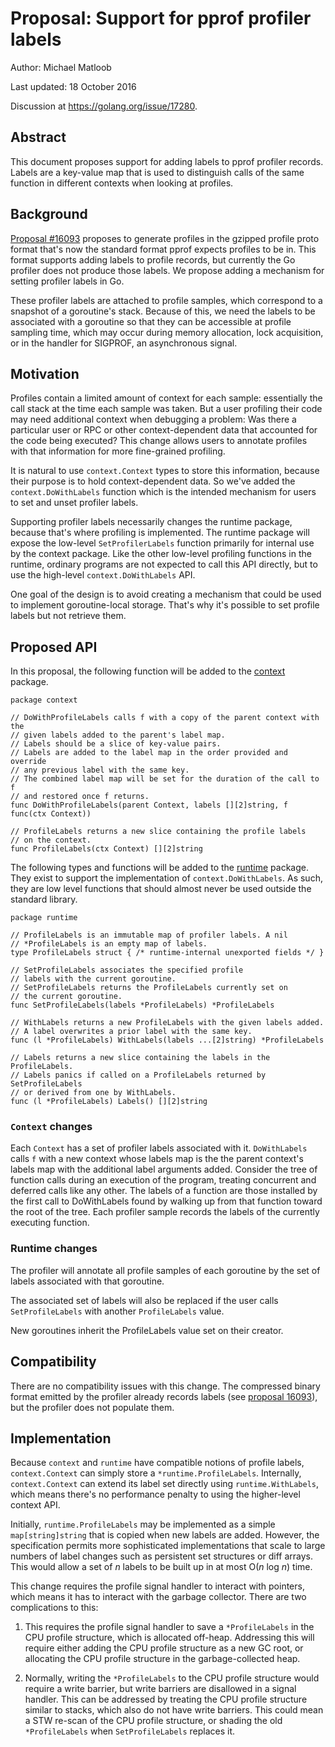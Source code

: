 # Proposal: Support for pprof profiler labels

Author: Michael Matloob

Last updated: 18 October 2016

Discussion at https://golang.org/issue/17280.

## Abstract

This document proposes support for adding labels to pprof profiler records.
Labels are a key-value map that is used to distinguish calls of the same
function in different contexts when looking at profiles.

## Background

[Proposal #16093](golang.org/issue/16093) proposes to generate profiles in the
gzipped profile proto format that's now the standard format pprof expects
profiles to be in.
This format supports adding labels to profile records, but currently the Go
profiler does not produce those labels.
We propose adding a mechanism for setting profiler labels in Go.

These profiler labels are attached to profile samples, which correspond to a
snapshot of a goroutine's stack.
Because of this, we need the labels to be associated with a goroutine so that
they can be accessible at profile sampling time, which may occur during memory
allocation, lock acquisition, or in the handler for SIGPROF, an asynchronous
signal.

## Motivation

Profiles contain a limited amount of context for each sample: essentially the
call stack at the time each sample was taken.
But a user profiling their code may need additional context when debugging a
problem: Was there a particular user or RPC or other context-dependent data that
accounted for the code being executed?
This change allows users to annotate profiles with that information for more
fine-grained profiling.

It is natural to use `context.Context` types to store this information, because
their purpose is to hold context-dependent data.
So we've added the `context.DoWithLabels` function which is the intended
mechanism for users to set and unset profiler labels.

Supporting profiler labels necessarily changes the runtime package, because
that's where profiling is implemented.
The runtime package will expose the low-level `SetProfilerLabels` function
primarily for internal use by the context package.
Like the other low-level profiling functions in the runtime, ordinary programs
are not expected to call this API directly, but to use the high-level
`context.DoWithLabels` API.

One goal of the design is to avoid creating a mechanism that could be used to
implement goroutine-local storage.
That's why it's possible to set profile labels but not retrieve them.


## Proposed API

In this proposal, the following function will be added to the
[context](golang.org/pkg/context) package.

    package context

    // DoWithProfileLabels calls f with a copy of the parent context with the
    // given labels added to the parent's label map.
    // Labels should be a slice of key-value pairs.
    // Labels are added to the label map in the order provided and override
    // any previous label with the same key.
    // The combined label map will be set for the duration of the call to f
    // and restored once f returns.
    func DoWithProfileLabels(parent Context, labels [][2]string, f func(ctx Context))

    // ProfileLabels returns a new slice containing the profile labels
    // on the context.
    func ProfileLabels(ctx Context) [][2]string

The following types and functions will be added to the
[runtime](golang.org/pkg/runtime) package.
They exist to support the implementation of `context.DoWithLabels`.
As such, they are low level functions that should almost never be used outside
the standard library.

    package runtime

    // ProfileLabels is an immutable map of profiler labels. A nil
    // *ProfileLabels is an empty map of labels.
    type ProfileLabels struct { /* runtime-internal unexported fields */ }

    // SetProfileLabels associates the specified profile
    // labels with the current goroutine.
    // SetProfileLabels returns the ProfileLabels currently set on
    // the current goroutine.
    func SetProfileLabels(labels *ProfileLabels) *ProfileLabels

    // WithLabels returns a new ProfileLabels with the given labels added.
    // A label overwrites a prior label with the same key.
    func (l *ProfileLabels) WithLabels(labels ...[2]string) *ProfileLabels

    // Labels returns a new slice containing the labels in the ProfileLabels.
    // Labels panics if called on a ProfileLabels returned by SetProfileLabels
    // or derived from one by WithLabels.
    func (l *ProfileLabels) Labels() [][2]string

### `Context` changes

Each `Context` has a set of profiler labels associated with it.
`DoWithLabels` calls `f` with a new context whose labels map is
the the parent context's labels map with the additional label arguments added.
Consider the tree of function calls during an execution of the program,
treating concurrent and deferred calls like any other.  The labels of a
function are those installed by the first call to DoWithLabels found by
walking up from that function toward the root of the tree.  Each profiler
sample records the labels of the currently executing function.

### Runtime changes

The profiler will annotate all profile samples of each goroutine by the set of
labels associated with that goroutine.

The associated set of labels will also be replaced if the user calls `SetProfileLabels` with another
`ProfileLabels` value.

New goroutines inherit the ProfileLabels value set on their creator.

## Compatibility

There are no compatibility issues with this change. The compressed binary format
emitted by the profiler already records labels (see
[proposal 16093](golang.org/issue/16093)), but the profiler does not populate
them.

## Implementation

Because `context` and `runtime` have compatible notions of profile labels,
`context.Context` can simply store a `*runtime.ProfileLabels`. Internally,
`context.Context` can extend its label set directly using `runtime.WithLabels`,
which means there's no performance penalty to using the higher-level context
API.

Initially, `runtime.ProfileLabels` may be implemented as a simple
`map[string]string` that is copied when new labels are added. However, the
specification permits more sophisticated implementations that scale to large
numbers of label changes such as persistent set structures or diff arrays. This
would allow a set of _n_ labels to be built up in at most
O(_n_ log _n_) time.

This change requires the profile signal handler to interact with pointers, which
means it has to interact with the garbage collector.
There are two complications to this:

1. This requires the profile signal handler to save a `*ProfileLabels` in the
CPU profile structure, which is allocated off-heap.
Addressing this will require either adding the CPU profile structure as a new GC
root, or allocating the CPU profile structure in the garbage-collected heap.

2. Normally, writing the `*ProfileLabels` to the CPU profile structure would
require a write barrier, but write barriers are disallowed in a signal handler.
This can be addressed by treating the CPU profile structure similar to stacks,
which also do not have write barriers.
This could mean a STW re-scan of the CPU profile structure, or shading the old
`*ProfileLabels` when `SetProfileLabels` replaces it.

